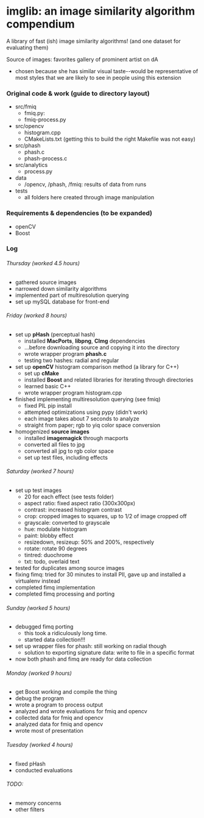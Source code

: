 # imglib: an image similarity algorithm compendium 

A library of fast (ish) image similarity algorithms! 
(and one dataset for evaluating them)

Source of images: 
favorites gallery of prominent artist on dA 
- chosen because she has similar visual taste--would be representative of most styles that we are likely to see in people using this extension 

### Original code & work (guide to directory layout)
- src/fmiq
    - fmiq.py:
    - fmiq-process.py 
- src/opencv 
    - histogram.cpp 
    - CMakeLists.txt (getting this to build the right Makefile was not easy)
- src/phash
    - phash.c 
    - phash-process.c
- src/analytics
    - process.py
- data
    - /opencv, /phash, /fmiq: results of data from runs 
- tests 
    - all folders here created through image manipulation 

### Requirements & dependencies (to be expanded)
- openCV 
- Boost

### Log

###### Thursday (worked 4.5 hours)
- gathered source images 
- narrowed down similarity algorithms
- implemented part of multiresolution querying 
- set up mySQL database for front-end 

###### Friday (worked 8 hours) 
- set up **pHash** (perceptual hash)
    - installed **MacPorts**, **libpng**, **CImg** dependencies
    - ...before downloading source and copying it into the directory 
    - wrote wrapper program **phash.c**
    - testing two hashes: radial and regular 
- set up **openCV** histogram comparison method (a library for C++)
    - set up **cMake**
    - installed **Boost** and related libraries for iterating through directories
    - learned basic C++
    - wrote wrapper program histogram.cpp
- finished implementing multiresolution querying (see fmiq)
    - fixed PIL pip install
    - attempted optimizations using pypy (didn't work)
    - each image takes about 7 seconds to analyze
    - straight from paper; rgb to yiq color space conversion
- homogenized **source images**
    - installed **imagemagick** through macports
    - converted all files to jpg 
    - converted all jpg to rgb color space
    - set up test files, including effects 

###### Saturday (worked 7 hours)
- set up test images
    - 20 for each effect (see tests folder)
    - aspect ratio: fixed aspect ratio (300x300px)
    - contrast: increased histogram contrast
    - crop: cropped images to squares, up to 1/2 of image cropped off
    - grayscale: converted to grayscale
    - hue: modulate histogram 
    - paint: blobby effect 
    - resizedown, resizeup: 50% and 200%, respectively 
    - rotate: rotate 90 degrees
    - tintred: duochrome
    - txt: todo, overlaid text 
- tested for duplicates among source images
- fixing fimq: tried for 30 minutes to install PIl, gave up and installed a virtualenv instead
- completed fimq implementation
- completed fimq processing and porting 

###### Sunday (worked 5 hours)
- debugged fimq porting 
    - this took a ridiculously long time. 
    - started data collection!!! 
- set up wrapper files for phash: still working on radial though 
    - solution to exporting signature data: write to file in a specific format
- now both phash and fimq are ready for data collection

###### Monday (worked 9 hours)
- get Boost working and compile the thing 
- debug the program 
- wrote a program to process output
- analyzed and wrote evaluations for fmiq and opencv
- collected data for fmiq and opencv 
- analyzed data for fmiq and opencv 
- wrote most of presentation

###### Tuesday (worked 4 hours)
- fixed pHash 
- conducted evaluations

###### TODO: 
- memory concerns
- other filters